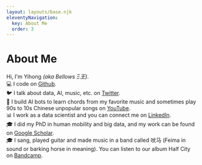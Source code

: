 ```yaml
---
layout: layouts/base.njk
eleventyNavigation:
  key: About Me
  order: 3
---
```

# About Me
<ul style="list-style-type:none; padding-left: 0%;">
<li>Hi, I'm Yihong <i>(aka Bellows Ξ王)</i>.</li>
<li>💻 I code on <a href="https://github.com/bellowswang/">Github</a>.</li>
<li>🐦 I talk about data, AI, music, etc. on <a href="https://twitter.com/BellowsWang/">Twitter</a>.</li>
<li>🎥 I build AI bots to learn chords from my favorite music and sometimes play 90s to 10s Chinese unpopular songs on <a href="https://www.youtube.com/channel/UCowD4lmDNNHvId7FH4kOyXw/">YouTube</a>.</li>
<li>📊 I work as a data scientist and you can connect me on <a href="https://www.linkedin.com/in/yihong-wang-28645847/">LinkedIn</a>.</li>
<li>🎓 I did my PhD in human mobility and big data, and my work can be found on <a href="https://scholar.google.com/citations?user=NtLuILkAAAAJ&hl=en/">Google Scholar</a>.</li>
<li>🎓 I sang, played guitar and made music in a band called 吠马 (Feima in sound or barking horse in meaning). You can listen to our album Half City on <a href="https://scholar.google.com/citations?user=NtLuILkAAAAJ&hl=en/">Bandcamp</a>.</li>
</ul>
